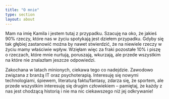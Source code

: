 ```yaml
---
title: "O mnie"
type: section
layout: about
---
```

Mam na imię Kamila i jestem tutaj z przypadku. Szacuję na oko, że jakieś 90% rzeczy, które nas w życiu spotykają jest dziełem przypadku. Gdyby się tak głębiej zastanowić można by nawet stwierdzić, że na niewiele rzeczy w życiu mamy właściwie wpływ. Wzięłam więc za fraki pozostałe 10% i piszę o rzeczach, które mnie nurtują, poruszają, wkurzają, ale przede wszystkim na które nie znalazłam jeszcze odpowiedzi. 

Zakochana w latach minionych, ciekawa tego co nadejdzie. Zawodowo związana z branżą IT oraz psychoterapią. Interesuję się nowymi technologiami, śpiewem, literaturą faktu/fantasy, zdarza się, że sportem, ale przede wszystkim interesuję się drugim człowiekiem – pamiętaj, że każdy z nas jest chodzącą historią i nie ma nic ciekawszego niż jej odkrywanie!